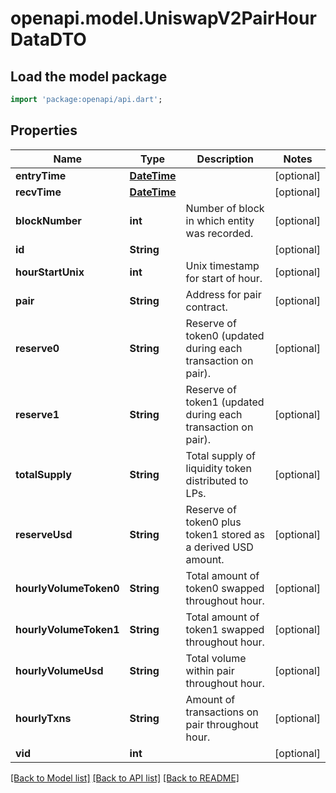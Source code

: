 # openapi.model.UniswapV2PairHourDataDTO

## Load the model package
```dart
import 'package:openapi/api.dart';
```

## Properties
Name | Type | Description | Notes
------------ | ------------- | ------------- | -------------
**entryTime** | [**DateTime**](DateTime.md) |  | [optional] 
**recvTime** | [**DateTime**](DateTime.md) |  | [optional] 
**blockNumber** | **int** | Number of block in which entity was recorded. | [optional] 
**id** | **String** |  | [optional] 
**hourStartUnix** | **int** | Unix timestamp for start of hour. | [optional] 
**pair** | **String** | Address for pair contract. | [optional] 
**reserve0** | **String** | Reserve of token0 (updated during each transaction on pair). | [optional] 
**reserve1** | **String** | Reserve of token1 (updated during each transaction on pair). | [optional] 
**totalSupply** | **String** | Total supply of liquidity token distributed to LPs. | [optional] 
**reserveUsd** | **String** | Reserve of token0 plus token1 stored as a derived USD amount. | [optional] 
**hourlyVolumeToken0** | **String** | Total amount of token0 swapped throughout hour. | [optional] 
**hourlyVolumeToken1** | **String** | Total amount of token1 swapped throughout hour. | [optional] 
**hourlyVolumeUsd** | **String** | Total volume within pair throughout hour. | [optional] 
**hourlyTxns** | **String** | Amount of transactions on pair throughout hour. | [optional] 
**vid** | **int** |  | [optional] 

[[Back to Model list]](../README.md#documentation-for-models) [[Back to API list]](../README.md#documentation-for-api-endpoints) [[Back to README]](../README.md)


